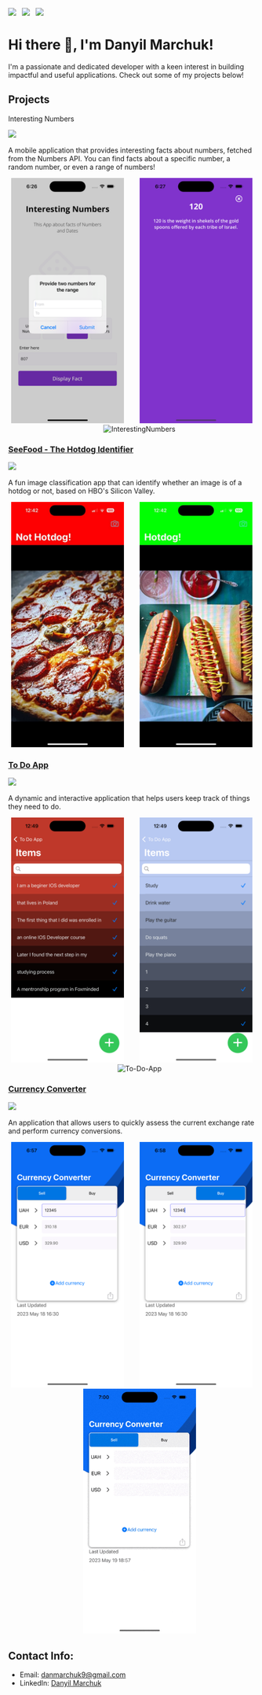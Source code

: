 <a href="https://github.com/danmarchuk/Danyil-Marchuk-Resume.pdf" download><img src="https://img.shields.io/badge/Resume-ff69b4.svg?style=for-the-badge&logo=codeigniter&logoColor=white"></a>&nbsp;&nbsp;&nbsp;<a href="mailto:danmarchuk9@gmail.com"><img src="https://img.shields.io/badge/Email-Danyil-8056d5.svg?style=for-the-badge&logo=minutemailer&logoColor=white"></a>&nbsp;&nbsp;&nbsp;<a href="https://www.linkedin.com/in/danyil-marchuk/" target="_blank"><img src="https://img.shields.io/badge/LinkedIn-Danyil%20Marchuk-brightgreen?style=for-the-badge&logo=linkedin&logoColor=white" ></a>

# Hi there 👋, I'm Danyil Marchuk!

I'm a passionate and dedicated developer with a keen interest in building impactful and useful applications. Check out some of my projects below!

## Projects

Interesting Numbers
<p align="left"> <a href="https://github.com/danmarchuk/InterestingNumbers"> <img src="https://user-images.githubusercontent.com/33416429/92813512-27f0bb80-f376-11ea-8562-ee2b3e416aec.png" width="150" ></a>
</p>
A mobile application that provides interesting facts about numbers, fetched from the Numbers API. You can find facts about a specific number, a random number, or even a range of numbers!

<p align="center">
<img src="https://github.com/danmarchuk/InterestingNumbers/blob/dev/Images/1.png" width="230" title="InterestingNumbers">&nbsp;&nbsp;&nbsp;&nbsp;&nbsp;&nbsp;&nbsp;&nbsp;<img src="https://github.com/danmarchuk/InterestingNumbers/blob/dev/Images/2.png" width="230" title="InterestingNumbers">&nbsp;&nbsp;&nbsp;&nbsp;&nbsp;&nbsp;&nbsp;&nbsp;<img src="https://github.com/danmarchuk/InterestingNumbers/blob/dev/Images/3.gif" width="230" title="InterestingNumbers">
</p>

### [SeeFood - The Hotdog Identifier](https://github.com/danmarchuk/SeeFood)
<p align="left"> <a href="https://github.com/danmarchuk/SeeFood"> <img src="https://user-images.githubusercontent.com/33416429/92813512-27f0bb80-f376-11ea-8562-ee2b3e416aec.png" width="150" ></a>
</p>

A fun image classification app that can identify whether an image is of a hotdog or not, based on HBO's Silicon Valley.

<p align="center">
<img src="https://github.com/danmarchuk/SeeFood/blob/main/Images/1.jpg" width="230" title="SeeFood">&nbsp;&nbsp;&nbsp;&nbsp;&nbsp;&nbsp;&nbsp;&nbsp;<img src="https://github.com/danmarchuk/SeeFood/blob/main/Images/2.jpg" width="230" title="SeeFood">
</p>

### [To Do App](https://github.com/danmarchuk/To-Do-App)
<p align="left"> <a href="https://github.com/danmarchuk/To-Do-App"> <img src="https://user-images.githubusercontent.com/33416429/92813512-27f0bb80-f376-11ea-8562-ee2b3e416aec.png" width="150" ></a>
</p>

A dynamic and interactive application that helps users keep track of things they need to do.

<p align="center">
<img src="https://github.com/danmarchuk/To-Do-App/raw/main/Images/1.png" width="230" title="To-Do-App">&nbsp;&nbsp;&nbsp;&nbsp;&nbsp;&nbsp;&nbsp;&nbsp;<img src="https://github.com/danmarchuk/To-Do-App/raw/main/Images/2.png" width="230" title="To-Do-App">&nbsp;&nbsp;&nbsp;&nbsp;&nbsp;&nbsp;&nbsp;&nbsp;<img src="https://github.com/danmarchuk/To-Do-App/blob/main/Images/demo.gif" width="230" title="To-Do-App">
</p>


### [Currency Converter](https://github.com/danmarchuk/CurencyConverter)
<p align="left"> <a href="https://github.com/danmarchuk/CurencyConverter"> <img src="https://user-images.githubusercontent.com/33416429/92813512-27f0bb80-f376-11ea-8562-ee2b3e416aec.png" width="150" ></a>
</p>

 An application that allows users to quickly assess the current exchange rate and perform currency conversions.

<p align="center">
<img src="https://github.com/danmarchuk/CurencyConverter/raw/dev/Images/1.png" width="230" title="CurencyConverter">&nbsp;&nbsp;&nbsp;&nbsp;&nbsp;&nbsp;&nbsp;&nbsp;<img src="https://github.com/danmarchuk/CurencyConverter/raw/dev/Images/2.png" width="230" title="CurrencyConverter">&nbsp;&nbsp;&nbsp;&nbsp;&nbsp;&nbsp;&nbsp;&nbsp;<img src="https://github.com/danmarchuk/CurencyConverter/raw/dev/Images/3.gif" width="230" title="CurencyConverter">
</p>


## Contact Info:

- Email: danmarchuk9@gmail.com
- LinkedIn: [Danyil Marchuk](https://www.linkedin.com/in/danyil-marchuk/)

